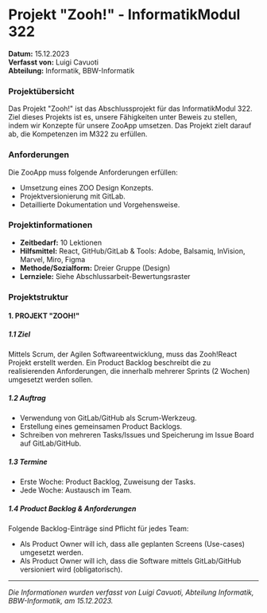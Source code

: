 # Projekt "Zooh!" - InformatikModul 322

**Datum:** 15.12.2023  
**Verfasst von:** Luigi Cavuoti  
**Abteilung:** Informatik, BBW-Informatik  

### Projektübersicht

Das Projekt "Zooh!" ist das Abschlussprojekt für das InformatikModul 322. Ziel dieses Projekts ist es, unsere Fähigkeiten unter Beweis zu stellen, indem wir Konzepte für unsere ZooApp umsetzen. Das Projekt zielt darauf ab, die Kompetenzen im M322 zu erfüllen.

### Anforderungen

Die ZooApp muss folgende Anforderungen erfüllen:

- Umsetzung eines ZOO Design Konzepts.
- Projektversionierung mit GitLab.
- Detaillierte Dokumentation und Vorgehensweise.

### Projektinformationen

- **Zeitbedarf:** 10 Lektionen
- **Hilfsmittel:** React, GitHub/GitLab & Tools: Adobe, Balsamiq, InVision, Marvel, Miro, Figma
- **Methode/Sozialform:** Dreier Gruppe (Design)
- **Lernziele:** Siehe Abschlussarbeit-Bewertungsraster

### Projektstruktur

#### 1. PROJEKT "ZOOH!"

##### 1.1 Ziel

Mittels Scrum, der Agilen Softwareentwicklung, muss das Zooh!React Projekt erstellt werden. Ein Product Backlog beschreibt die zu realisierenden Anforderungen, die innerhalb mehrerer Sprints (2 Wochen) umgesetzt werden sollen.

##### 1.2 Auftrag

- Verwendung von GitLab/GitHub als Scrum-Werkzeug.
- Erstellung eines gemeinsamen Product Backlogs.
- Schreiben von mehreren Tasks/Issues und Speicherung im Issue Board auf GitLab/GitHub.

##### 1.3 Termine

- Erste Woche: Product Backlog, Zuweisung der Tasks.
- Jede Woche: Austausch im Team.

##### 1.4 Product Backlog & Anforderungen

Folgende Backlog-Einträge sind Pflicht für jedes Team:

- Als Product Owner will ich, dass alle geplanten Screens (Use-cases) umgesetzt werden.
- Als Product Owner will ich, dass die Software mittels GitLab/GitHub versioniert wird (obligatorisch).

---

*Die Informationen wurden verfasst von Luigi Cavuoti, Abteilung Informatik, BBW-Informatik, am 15.12.2023.*
